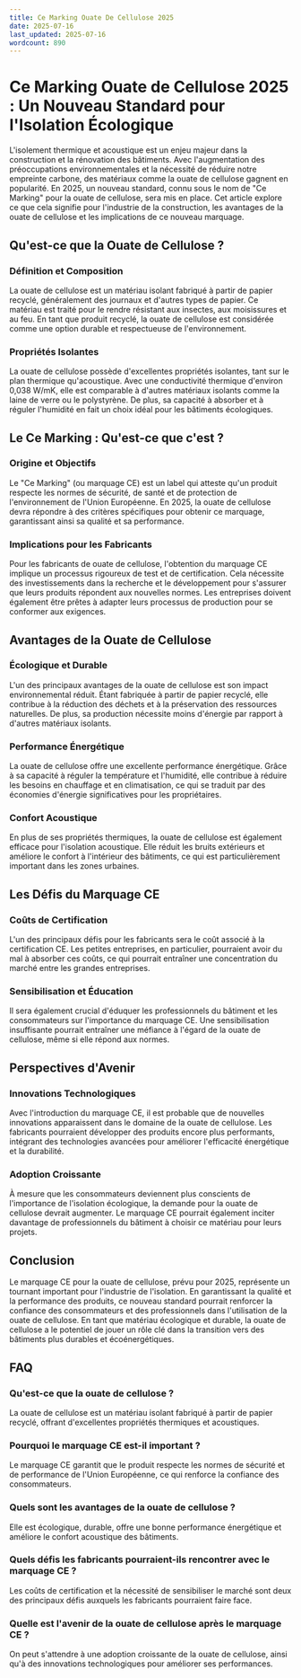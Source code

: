 ```yaml
---
title: Ce Marking Ouate De Cellulose 2025
date: 2025-07-16
last_updated: 2025-07-16
wordcount: 890
---
```


# Ce Marking Ouate de Cellulose 2025 : Un Nouveau Standard pour l'Isolation Écologique

L'isolement thermique et acoustique est un enjeu majeur dans la construction et la rénovation des bâtiments. Avec l'augmentation des préoccupations environnementales et la nécessité de réduire notre empreinte carbone, des matériaux comme la ouate de cellulose gagnent en popularité. En 2025, un nouveau standard, connu sous le nom de "Ce Marking" pour la ouate de cellulose, sera mis en place. Cet article explore ce que cela signifie pour l'industrie de la construction, les avantages de la ouate de cellulose et les implications de ce nouveau marquage.

## Qu'est-ce que la Ouate de Cellulose ?

### Définition et Composition

La ouate de cellulose est un matériau isolant fabriqué à partir de papier recyclé, généralement des journaux et d'autres types de papier. Ce matériau est traité pour le rendre résistant aux insectes, aux moisissures et au feu. En tant que produit recyclé, la ouate de cellulose est considérée comme une option durable et respectueuse de l'environnement.

### Propriétés Isolantes

La ouate de cellulose possède d'excellentes propriétés isolantes, tant sur le plan thermique qu'acoustique. Avec une conductivité thermique d'environ 0,038 W/mK, elle est comparable à d'autres matériaux isolants comme la laine de verre ou le polystyrène. De plus, sa capacité à absorber et à réguler l'humidité en fait un choix idéal pour les bâtiments écologiques.

## Le Ce Marking : Qu'est-ce que c'est ?

### Origine et Objectifs

Le "Ce Marking" (ou marquage CE) est un label qui atteste qu'un produit respecte les normes de sécurité, de santé et de protection de l'environnement de l'Union Européenne. En 2025, la ouate de cellulose devra répondre à des critères spécifiques pour obtenir ce marquage, garantissant ainsi sa qualité et sa performance.

### Implications pour les Fabricants

Pour les fabricants de ouate de cellulose, l'obtention du marquage CE implique un processus rigoureux de test et de certification. Cela nécessite des investissements dans la recherche et le développement pour s'assurer que leurs produits répondent aux nouvelles normes. Les entreprises doivent également être prêtes à adapter leurs processus de production pour se conformer aux exigences.

## Avantages de la Ouate de Cellulose

### Écologique et Durable

L'un des principaux avantages de la ouate de cellulose est son impact environnemental réduit. Étant fabriquée à partir de papier recyclé, elle contribue à la réduction des déchets et à la préservation des ressources naturelles. De plus, sa production nécessite moins d'énergie par rapport à d'autres matériaux isolants.

### Performance Énergétique

La ouate de cellulose offre une excellente performance énergétique. Grâce à sa capacité à réguler la température et l'humidité, elle contribue à réduire les besoins en chauffage et en climatisation, ce qui se traduit par des économies d'énergie significatives pour les propriétaires.

### Confort Acoustique

En plus de ses propriétés thermiques, la ouate de cellulose est également efficace pour l'isolation acoustique. Elle réduit les bruits extérieurs et améliore le confort à l'intérieur des bâtiments, ce qui est particulièrement important dans les zones urbaines.

## Les Défis du Marquage CE

### Coûts de Certification

L'un des principaux défis pour les fabricants sera le coût associé à la certification CE. Les petites entreprises, en particulier, pourraient avoir du mal à absorber ces coûts, ce qui pourrait entraîner une concentration du marché entre les grandes entreprises.

### Sensibilisation et Éducation

Il sera également crucial d'éduquer les professionnels du bâtiment et les consommateurs sur l'importance du marquage CE. Une sensibilisation insuffisante pourrait entraîner une méfiance à l'égard de la ouate de cellulose, même si elle répond aux normes.

## Perspectives d'Avenir

### Innovations Technologiques

Avec l'introduction du marquage CE, il est probable que de nouvelles innovations apparaissent dans le domaine de la ouate de cellulose. Les fabricants pourraient développer des produits encore plus performants, intégrant des technologies avancées pour améliorer l'efficacité énergétique et la durabilité.

### Adoption Croissante

À mesure que les consommateurs deviennent plus conscients de l'importance de l'isolation écologique, la demande pour la ouate de cellulose devrait augmenter. Le marquage CE pourrait également inciter davantage de professionnels du bâtiment à choisir ce matériau pour leurs projets.

## Conclusion

Le marquage CE pour la ouate de cellulose, prévu pour 2025, représente un tournant important pour l'industrie de l'isolation. En garantissant la qualité et la performance des produits, ce nouveau standard pourrait renforcer la confiance des consommateurs et des professionnels dans l'utilisation de la ouate de cellulose. En tant que matériau écologique et durable, la ouate de cellulose a le potentiel de jouer un rôle clé dans la transition vers des bâtiments plus durables et écoénergétiques.

## FAQ

### Qu'est-ce que la ouate de cellulose ?

La ouate de cellulose est un matériau isolant fabriqué à partir de papier recyclé, offrant d'excellentes propriétés thermiques et acoustiques.

### Pourquoi le marquage CE est-il important ?

Le marquage CE garantit que le produit respecte les normes de sécurité et de performance de l'Union Européenne, ce qui renforce la confiance des consommateurs.

### Quels sont les avantages de la ouate de cellulose ?

Elle est écologique, durable, offre une bonne performance énergétique et améliore le confort acoustique des bâtiments.

### Quels défis les fabricants pourraient-ils rencontrer avec le marquage CE ?

Les coûts de certification et la nécessité de sensibiliser le marché sont deux des principaux défis auxquels les fabricants pourraient faire face.

### Quelle est l'avenir de la ouate de cellulose après le marquage CE ?

On peut s'attendre à une adoption croissante de la ouate de cellulose, ainsi qu'à des innovations technologiques pour améliorer ses performances.